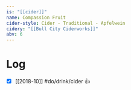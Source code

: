 ```yaml
---
is: "[[cider]]"
name: Compassion Fruit
cider-style: Cider - Traditional - Apfelwein
cidery: "[[Bull City Ciderworks]]"
abv: 6
---
```


# Log
- [x] [[2018-10]] #do/drink/cider 👍
